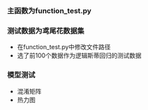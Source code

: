 ### 主函数为function_test.py
### 测试数据为鸢尾花数据集
- 在function_test.py中修改文件路径
- 选了前100个数据作为逻辑斯蒂回归的测试数据
### 模型测试
- 混淆矩阵
- 热力图